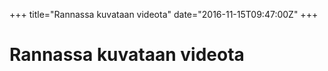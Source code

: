 +++
title="Rannassa kuvataan videota"
date="2016-11-15T09:47:00Z"
+++

# Rannassa kuvataan videota




